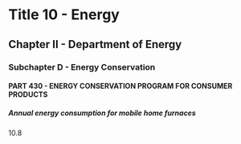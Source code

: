 
# Title 10 - Energy
## Chapter II - Department of Energy
### Subchapter D - Energy Conservation
#### PART 430 - ENERGY CONSERVATION PROGRAM FOR CONSUMER PRODUCTS
##### Annual energy consumption for mobile home furnaces

10.8
